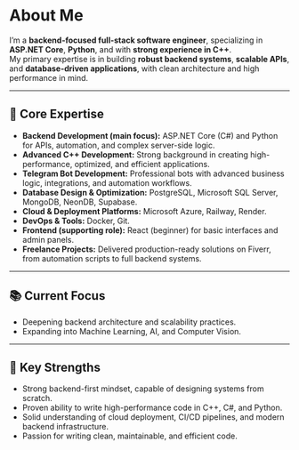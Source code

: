 # About Me

I’m a **backend-focused full-stack software engineer**, specializing in **ASP.NET Core**, **Python**, and with **strong experience in C++**.  
My primary expertise is in building **robust backend systems**, **scalable APIs**, and **database-driven applications**, with clean architecture and high performance in mind.

---

## 💼 Core Expertise

- **Backend Development (main focus):** ASP.NET Core (C#) and Python for APIs, automation, and complex server-side logic.  
- **Advanced C++ Development:** Strong background in creating high-performance, optimized, and efficient applications.  
- **Telegram Bot Development:** Professional bots with advanced business logic, integrations, and automation workflows.  
- **Database Design & Optimization:** PostgreSQL, Microsoft SQL Server, MongoDB, NeonDB, Supabase.  
- **Cloud & Deployment Platforms:** Microsoft Azure, Railway, Render.  
- **DevOps & Tools:** Docker, Git.  
- **Frontend (supporting role):** React (beginner) for basic interfaces and admin panels.  
- **Freelance Projects:** Delivered production-ready solutions on Fiverr, from automation scripts to full backend systems.  

---

## 📚 Current Focus

- Deepening backend architecture and scalability practices.  
- Expanding into Machine Learning, AI, and Computer Vision.  

---

## 🌟 Key Strengths

- Strong backend-first mindset, capable of designing systems from scratch.  
- Proven ability to write high-performance code in C++, C#, and Python.  
- Solid understanding of cloud deployment, CI/CD pipelines, and modern backend infrastructure.  
- Passion for writing clean, maintainable, and efficient code.
